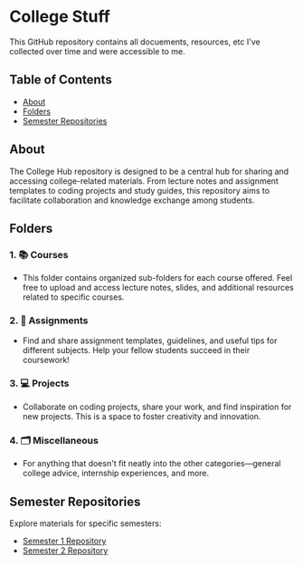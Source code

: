 # College Stuff

This GitHub repository contains all docuements, resources, etc I've collected over time and were accessible to me.

## Table of Contents

- [About](#about)
- [Folders](#folders)
- [Semester Repositories](#semester-repositories)

## About

The College Hub repository is designed to be a central hub for sharing and accessing college-related materials. From lecture notes and assignment templates to coding projects and study guides, this repository aims to facilitate collaboration and knowledge exchange among students.

## Folders

### 1. 📚 **Courses**

- This folder contains organized sub-folders for each course offered. Feel free to upload and access lecture notes, slides, and additional resources related to specific courses.

### 2. 📝 **Assignments**

- Find and share assignment templates, guidelines, and useful tips for different subjects. Help your fellow students succeed in their coursework!

### 3. 💻 **Projects**

- Collaborate on coding projects, share your work, and find inspiration for new projects. This is a space to foster creativity and innovation.

### 4. 🗂️ **Miscellaneous**

- For anything that doesn't fit neatly into the other categories—general college advice, internship experiences, and more.

## Semester Repositories

Explore materials for specific semesters:

- [Semester 1 Repository](https://github.com/your-username/Semester1)
- [Semester 2 Repository](https://github.com/your-username/Semester2)
<!-- - [Add More Semester Repositories](#) Add more links as needed -->
